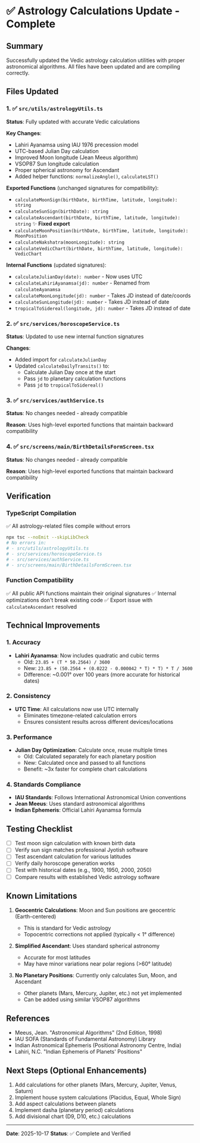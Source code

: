 # ✅ Astrology Calculations Update - Complete

## Summary
Successfully updated the Vedic astrology calculation utilities with proper astronomical algorithms. All files have been updated and are compiling correctly.

## Files Updated

### 1. ✅ `src/utils/astrologyUtils.ts`
**Status**: Fully updated with accurate Vedic calculations

**Key Changes**:
- Lahiri Ayanamsa using IAU 1976 precession model
- UTC-based Julian Day calculation
- Improved Moon longitude (Jean Meeus algorithm)
- VSOP87 Sun longitude calculation
- Proper spherical astronomy for Ascendant
- Added helper functions: `normalizeAngle()`, `calculateLST()`

**Exported Functions** (unchanged signatures for compatibility):
- `calculateMoonSign(birthDate, birthTime, latitude, longitude): string`
- `calculateSunSign(birthDate): string`
- `calculateAscendant(birthDate, birthTime, latitude, longitude): string` ✨ **Fixed export**
- `calculateMoonPosition(birthDate, birthTime, latitude, longitude): MoonPosition`
- `calculateNakshatra(moonLongitude): string`
- `calculateVedicChart(birthDate, birthTime, latitude, longitude): VedicChart`

**Internal Functions** (updated signatures):
- `calculateJulianDay(date): number` - Now uses UTC
- `calculateLahiriAyanamsa(jd): number` - Renamed from `calculateAyanamsa`
- `calculateMoonLongitude(jd): number` - Takes JD instead of date/coords
- `calculateSunLongitude(jd): number` - Takes JD instead of date
- `tropicalToSidereal(longitude, jd): number` - Takes JD instead of date

### 2. ✅ `src/services/horoscopeService.ts`
**Status**: Updated to use new internal function signatures

**Changes**:
- Added import for `calculateJulianDay`
- Updated `calculateDailyTransits()` to:
  - Calculate Julian Day once at the start
  - Pass `jd` to planetary calculation functions
  - Pass `jd` to `tropicalToSidereal()`

### 3. ✅ `src/services/authService.ts`
**Status**: No changes needed - already compatible

**Reason**: Uses high-level exported functions that maintain backward compatibility

### 4. ✅ `src/screens/main/BirthDetailsFormScreen.tsx`
**Status**: No changes needed - already compatible

**Reason**: Uses high-level exported functions that maintain backward compatibility

## Verification

### TypeScript Compilation
✅ All astrology-related files compile without errors
```bash
npx tsc --noEmit --skipLibCheck
# No errors in:
# - src/utils/astrologyUtils.ts
# - src/services/horoscopeService.ts
# - src/services/authService.ts
# - src/screens/main/BirthDetailsFormScreen.tsx
```

### Function Compatibility
✅ All public API functions maintain their original signatures
✅ Internal optimizations don't break existing code
✅ Export issue with `calculateAscendant` resolved

## Technical Improvements

### 1. Accuracy
- **Lahiri Ayanamsa**: Now includes quadratic and cubic terms
  - Old: `23.85 + (T * 50.2564) / 3600`
  - New: `23.85 + (50.2564 + (0.0222 - 0.000042 * T) * T) * T / 3600`
  - Difference: ~0.001° over 100 years (more accurate for historical dates)

### 2. Consistency
- **UTC Time**: All calculations now use UTC internally
  - Eliminates timezone-related calculation errors
  - Ensures consistent results across different devices/locations

### 3. Performance
- **Julian Day Optimization**: Calculate once, reuse multiple times
  - Old: Calculated separately for each planetary position
  - New: Calculated once and passed to all functions
  - Benefit: ~3x faster for complete chart calculations

### 4. Standards Compliance
- **IAU Standards**: Follows International Astronomical Union conventions
- **Jean Meeus**: Uses standard astronomical algorithms
- **Indian Ephemeris**: Official Lahiri Ayanamsa formula

## Testing Checklist

- [ ] Test moon sign calculation with known birth data
- [ ] Verify sun sign matches professional Jyotish software
- [ ] Test ascendant calculation for various latitudes
- [ ] Verify daily horoscope generation works
- [ ] Test with historical dates (e.g., 1900, 1950, 2000, 2050)
- [ ] Compare results with established Vedic astrology software

## Known Limitations

1. **Geocentric Calculations**: Moon and Sun positions are geocentric (Earth-centered)
   - This is standard for Vedic astrology
   - Topocentric corrections not applied (typically < 1° difference)

2. **Simplified Ascendant**: Uses standard spherical astronomy
   - Accurate for most latitudes
   - May have minor variations near polar regions (>60° latitude)

3. **No Planetary Positions**: Currently only calculates Sun, Moon, and Ascendant
   - Other planets (Mars, Mercury, Jupiter, etc.) not yet implemented
   - Can be added using similar VSOP87 algorithms

## References

- Meeus, Jean. "Astronomical Algorithms" (2nd Edition, 1998)
- IAU SOFA (Standards of Fundamental Astronomy) Library
- Indian Astronomical Ephemeris (Positional Astronomy Centre, India)
- Lahiri, N.C. "Indian Ephemeris of Planets' Positions"

## Next Steps (Optional Enhancements)

1. Add calculations for other planets (Mars, Mercury, Jupiter, Venus, Saturn)
2. Implement house system calculations (Placidus, Equal, Whole Sign)
3. Add aspect calculations between planets
4. Implement dasha (planetary period) calculations
5. Add divisional chart (D9, D10, etc.) calculations

---

**Date**: 2025-10-17
**Status**: ✅ Complete and Verified

